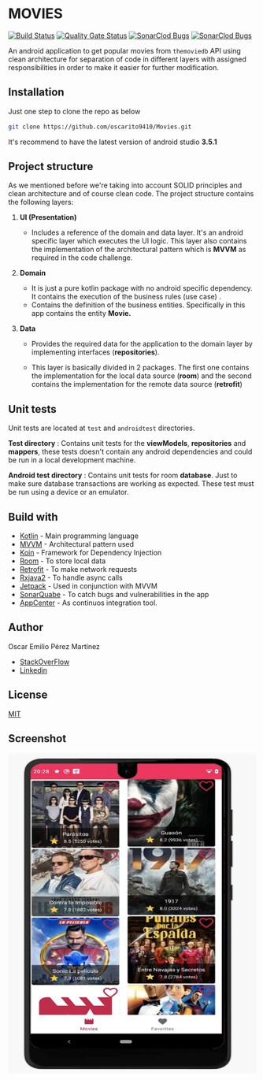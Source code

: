 # MOVIES

[![Build Status](https://build.appcenter.ms/v0.1/apps/1769524d-d19f-4947-b0e3-a62b3e051f80/branches/master/badge)](https://sonarcloud.io/dashboard?id=oscarito9410_Movies) [![Quality Gate Status](https://sonarcloud.io/api/project_badges/measure?project=oscarito9410_Movies&metric=alert_status)](https://sonarcloud.io/dashboard?id=oscarito9410_Movies)  [![SonarClod Bugs](https://sonarcloud.io/api/project_badges/measure?project=oscarito9410_Movies&metric=bugs)](https://sonarcloud.io/dashboard?id=oscarito9410_Movies) [![SonarClod Bugs](https://sonarcloud.io/api/project_badges/measure?project=oscarito9410_Movies&metric=vulnerabilities)](https://sonarcloud.io/dashboard?id=oscarito9410_Movies)

An android application to get popular movies from ```themoviedb``` API
using clean architecture for separation of code in different layers with assigned responsibilities in order to make it easier for further modification.


## Installation

Just one step to clone the repo as below

```bash
git clone https://github.com/oscarito9410/Movies.git
```
It's recommend to have the latest version of android studio **3.5.1**


## Project structure

As we mentioned before we're taking into account SOLID principles and clean architecture and of course clean code. The project structure contains the following layers:

1. **UI (Presentation)**
   - Includes a reference of the domain and data layer. It's an android specific layer which executes the UI logic. This layer also contains the implementation of the architectural pattern which is **MVVM** as required in the code challenge.

2. **Domain**
     - It is just a pure kotlin package with no android specific dependency. It contains the execution of the business rules (use case) .
     - Contains the definition of the business entities. Specifically in this app contains the entity  **Movie.**


3. **Data**
   - Provides the required data for the application to the domain layer by implementing interfaces (**repositories**).

   - This layer is basically divided in 2 packages. The first one contains the implementation for the local data source (**room**) and the second contains the implementation for the remote data source (**retrofit**)


## Unit tests

Unit tests are located at ```test``` and ```androidtest``` directories.

  **Test directory**
    : Contains unit tests for the **viewModels**, **repositories** and **mappers**, these tests doesn't contain any android dependencies and could be run in a local development machine.

  **Android test directory**
    : Contains unit tests for room **database**. Just to make sure database transactions are working as expected. These test must be run using a device or an emulator.


## Build with

* [Kotlin](#) - Main programming language
* [MVVM](#) - Architectural pattern used
* [Koin](#) - Framework for Dependency Injection
* [Room](#) - To store local data
* [Retrofit](#) - To make network requests
* [Rxjava2](#) - To handle async calls
* [Jetpack](#) - Used in conjunction with MVVM
* [SonarQuabe](#) - To catch bugs and vulnerabilities in the app
* [AppCenter](#) - As continuos integration tool.

## Author

Oscar Emilio Pérez Martínez
* [StackOverFlow](https://stackoverflow.com/users/1710571/oscar-emilio-perez-martinez)
* [Linkedin](https://www.linkedin.com/in/oscar-perez-martinez-3aa07b63)



## License
[MIT](https://github.com/oscarito9410/Movies/blob/master/LICENSE)


## Screenshot
<img src="https://github.com/oscarito9410/Movies/blob/master/screenshot.png" width="650" height="650" title="hover text">
